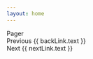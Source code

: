 ```yaml
---
layout: home
---
```


<script setup>
import { useData } from 'vitepress'
import { computed, onMounted } from 'vue'

const { params } = useData()
const data = computed(() => params.value.data);
const nextLink = data.value.nextlink
const backLink = data.value.backlink

onMounted(() => {
  if (typeof window !== 'undefined') {
    window.document.title = data.value.title
  }
})

</script>


<!-- Component của bạn giữ nguyên, nó vẫn sẽ hoạt động -->
<TextCompare
  :leftPath="data.left"
  :rightPath="data.right"
  :leftTitle="data.leftTitle"
  :rightTitle="data.rightTitle"
  :leftContentHtml="data.leftHtml"
  :rightContentHtml="data.rightHtml"
  notePath=""
/>

<nav class="custom-prev-next" aria-labelledby="custom-footer-aria-label">
  <span class="visually-hidden" id="custom-footer-aria-label">Pager</span>
  <div v-if="backLink" class="custom-pager prev">
    <a class="custom-pager-link" :href="backLink.link">
      <span class="custom-desc">Previous</span>
      <span class="custom-title">{{ backLink.text }}</span>
    </a>
  </div>
  <div v-if="nextLink" class="custom-pager next">
    <a class="custom-pager-link" :href="nextLink.link">
      <span class="custom-desc">Next</span>
      <span class="custom-title">{{ nextLink.text }}</span>
    </a>
  </div>
</nav>
